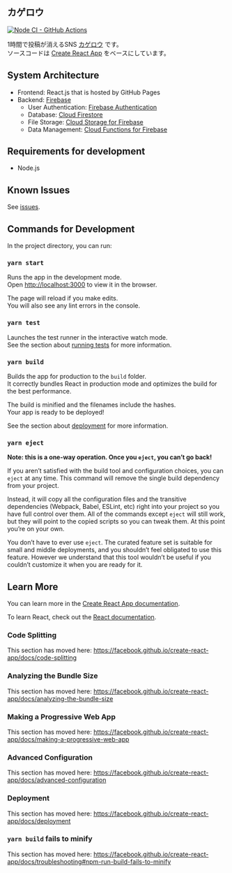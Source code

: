 ## カゲロウ
[![Node CI - GitHub Actions](https://github.com/zawataki/time-limited-sns/workflows/Node%20CI/badge.svg)](https://github.com/zawataki/time-limited-sns/actions?query=workflow%3A%22Node+CI%22)

1時間で投稿が消えるSNS [カゲロウ](https://kagerou.y-takizawa.net/) です。  
ソースコードは [Create React App](https://github.com/facebook/create-react-app) をベースにしています。

## System Architecture
- Frontend: React.js that is hosted by GitHub Pages
- Backend: [Firebase](https://firebase.google.com/)
  - User Authentication: [Firebase Authentication](https://firebase.google.com/products/auth/)
  - Database: [Cloud Firestore](https://firebase.google.com/products/firestore/)
  - File Storage: [Cloud Storage for Firebase](https://firebase.google.com/products/storage)
  - Data Management: [Cloud Functions for Firebase](https://firebase.google.com/products/functions/)

## Requirements for development

- Node.js

## Known Issues

See [issues](https://github.com/zawataki/time-limited-sns/issues).

## Commands for Development

In the project directory, you can run:

### `yarn start`

Runs the app in the development mode.<br />
Open [http://localhost:3000](http://localhost:3000) to view it in the browser.

The page will reload if you make edits.<br />
You will also see any lint errors in the console.

### `yarn test`

Launches the test runner in the interactive watch mode.<br />
See the section about [running tests](https://facebook.github.io/create-react-app/docs/running-tests) for more information.

### `yarn build`

Builds the app for production to the `build` folder.<br />
It correctly bundles React in production mode and optimizes the build for the best performance.

The build is minified and the filenames include the hashes.<br />
Your app is ready to be deployed!

See the section about [deployment](https://facebook.github.io/create-react-app/docs/deployment) for more information.

### `yarn eject`

**Note: this is a one-way operation. Once you `eject`, you can’t go back!**

If you aren’t satisfied with the build tool and configuration choices, you can `eject` at any time. This command will remove the single build dependency from your project.

Instead, it will copy all the configuration files and the transitive dependencies (Webpack, Babel, ESLint, etc) right into your project so you have full control over them. All of the commands except `eject` will still work, but they will point to the copied scripts so you can tweak them. At this point you’re on your own.

You don’t have to ever use `eject`. The curated feature set is suitable for small and middle deployments, and you shouldn’t feel obligated to use this feature. However we understand that this tool wouldn’t be useful if you couldn’t customize it when you are ready for it.

## Learn More

You can learn more in the [Create React App documentation](https://facebook.github.io/create-react-app/docs/getting-started).

To learn React, check out the [React documentation](https://reactjs.org/).

### Code Splitting

This section has moved here: https://facebook.github.io/create-react-app/docs/code-splitting

### Analyzing the Bundle Size

This section has moved here: https://facebook.github.io/create-react-app/docs/analyzing-the-bundle-size

### Making a Progressive Web App

This section has moved here: https://facebook.github.io/create-react-app/docs/making-a-progressive-web-app

### Advanced Configuration

This section has moved here: https://facebook.github.io/create-react-app/docs/advanced-configuration

### Deployment

This section has moved here: https://facebook.github.io/create-react-app/docs/deployment

### `yarn build` fails to minify

This section has moved here: https://facebook.github.io/create-react-app/docs/troubleshooting#npm-run-build-fails-to-minify

